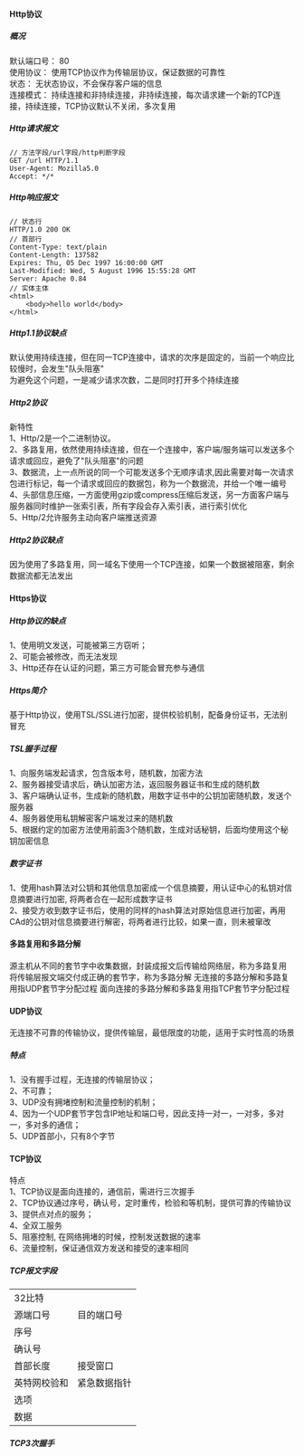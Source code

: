 #### Http协议
##### 概况
默认端口号： 80<br>
使用协议： 使用TCP协议作为传输层协议，保证数据的可靠性<br>
状态： 无状态协议，不会保存客户端的信息<br>
连接模式： 持续连接和非持续连接，非持续连接，每次请求建一个新的TCP连接，持续连接，TCP协议默认不关闭，多次复用<br>
##### Http请求报文
    // 方法字段/url字段/http判断字段
    GET /url HTTP/1.1
    User-Agent: Mozilla5.0
    Accept: */*
##### Http响应报文
    // 状态行
    HTTP/1.0 200 OK
    // 首部行
    Content-Type: text/plain
    Content-Length: 137582
    Expires: Thu, 05 Dec 1997 16:00:00 GMT
    Last-Modified: Wed, 5 August 1996 15:55:28 GMT
    Server: Apache 0.84
    // 实体主体
    <html>
        <body>hello world</body>
    </html>
##### Http1.1协议缺点
默认使用持续连接，但在同一TCP连接中，请求的次序是固定的，当前一个响应比较慢时，会发生"队头阻塞"<br>
为避免这个问题，一是减少请求次数，二是同时打开多个持续连接
##### Http2协议
新特性<br>
1、Http/2是一个二进制协议。<br>
2、多路复用，依然使用持续连接，但在一个连接中，客户端/服务端可以发送多个请求或回应，避免了"队头阻塞"的问题<br>
3、数据流，上一点所说的同一个可能发送多个无顺序请求,因此需要对每一次请求包进行标记，每一个请求或回应的数据包，称为一个数据流，并给一个唯一编号<br>
4、头部信息压缩，一方面使用gzip或compress压缩后发送，另一方面客户端与服务器同时维护一张索引表，所有字段会存入索引表，进行索引优化<br>
5、Http/2允许服务主动向客户端推送资源<br>
##### Http2协议缺点
因为使用了多路复用，同一域名下使用一个TCP连接，如果一个数据被阻塞，剩余数据流都无法发出<br>
#### Https协议
##### Http协议的缺点
1、使用明文发送，可能被第三方窃听；<br>
2、可能会被修改，而无法发现<br>
3、Http还存在认证的问题，第三方可能会冒充参与通信
##### Https简介
基于Http协议，使用TSL/SSL进行加密，提供校验机制，配备身份证书，无法别冒充<br>
##### TSL握手过程
1、向服务端发起请求，包含版本号，随机数，加密方法<br>
2、服务器接受请求后，确认加密方法，返回服务器证书和生成的随机数<br>
3、客户端确认证书，生成新的随机数，用数字证书中的公钥加密随机数，发送个服务器<br>
4、服务器使用私钥解密客户端发过来的随机数<br>
5、根据约定的加密方法使用前面3个随机数，生成对话秘钥，后面均使用这个秘钥加密信息
##### 数字证书
1、使用hash算法对公钥和其他信息加密成一个信息摘要，用认证中心的私钥对信息摘要进行加密, 将两者合在一起形成数字证书<br>
2、接受方收到数字证书后，使用的同样的hash算法对原始信息进行加密，再用CAd的公钥对信息摘要进行解密，将两者进行比较，如果一直，则未被窜改<br>
#### 多路复用和多路分解
源主机从不同的套节字中收集数据，封装成报文后传输给网络层，称为多路复用
将传输层报文端交付成正确的套节字，称为多路分解
无连接的多路分解和多路复用指UDP套节字分配过程
面向连接的多路分解和多路复用指TCP套节字分配过程
#### UDP协议
无连接不可靠的传输协议，提供传输层，最低限度的功能，适用于实时性高的场景
##### 特点
1、没有握手过程，无连接的传输层协议；<br>
2、不可靠；<br>
3、UDP没有拥堵控制和流量控制的机制；<br>
4、因为一个UDP套节字包含IP地址和端口号，因此支持一对一，一对多，多对一，多对多的通信；<br>
5、UDP首部小，只有8个字节<br>
#### TCP协议
特点<br>
1、TCP协议是面向连接的，通信前，需进行三次握手<br>
2、TCP协议通过序号，确认号，定时重传，检验和等机制，提供可靠的传输协议<br>
3、提供点对点的服务；<br>
4、全双工服务<br>
5、阻塞控制, 在网络拥堵的时候，控制发送数据的速率<br>
6、流量控制，保证通信双方发送和接受的速率相同<br>
##### TCP报文字段
<table>
    <tr>
        <td colspan="2">32比特</td>
    </tr>
    <tr>
        <td>源端口号</td>
        <td>目的端口号</td>
    </tr>
    <tr>
        <td colspan="2">序号</td>
    </tr>
    <tr>
        <td colspan="2">确认号</td>
    </tr>
    <tr>
        <td>首部长度</td>
        <td>接受窗口</td>
    </tr>
    <tr>
        <td>英特网校验和</td>
        <td>紧急数据指针</td>
    </tr>
    <tr>
        <td colspan="2">选项</td>
    </tr>
    <tr>
        <td colspan="2">数据</td>
    </tr>
</table>

##### TCP3次握手


